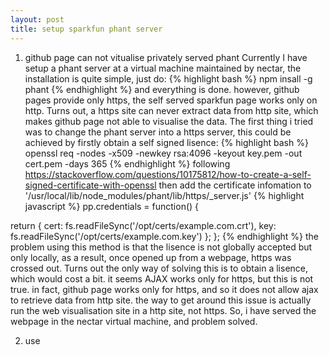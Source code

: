 ```yaml
---
layout: post
title: setup sparkfun phant server
---
```

1. github page can not vitualise privately served phant
  Currently I have setup a phant server at a virtual machine maintained by nectar, the installation is quite simple, just do: 
{% highlight bash %}
npm insall -g phant
{% endhighlight %}
  and everything is done. however, github pages provide only https, the self served sparkfun page works only on http. Turns out, a https site can never extract data from http site, which makes github page not able to visualise the data. 
  The first thing i tried was to change the phant server into a https server, this could be achieved by firstly obtain a self signed lisence:
{% highlight bash %}
openssl req -nodes -x509 -newkey rsa:4096 -keyout key.pem -out cert.pem -days 365
{% endhighlight %}
following https://stackoverflow.com/questions/10175812/how-to-create-a-self-signed-certificate-with-openssl
then add the certificate infomation to '/usr/local/lib/node_modules/phant/lib/https/_server.js'
{% highlight javascript %}
pp.credentials = function() {

  return {
    cert: fs.readFileSync('/opt/certs/example.com.crt'),
    key: fs.readFileSync('/opt/certs/example.com.key')
  };
};
{% endhighlight %}
the problem using this method is that the lisence is not globally accepted but only locally, as a result, once opened up from a webpage, https was crossed out. Turns out the only way of solving this is to obtain a lisence, which would cost a bit.
it seems AJAX works only for https, but this is not true. in fact, github page works only for https, and so it does not allow ajax to retrieve data from http site. the way to get around this issue is actually run the web visualisation site in a http site, not https. So, i have served the webpage in the nectar virtual machine, and problem solved.

2. use 
